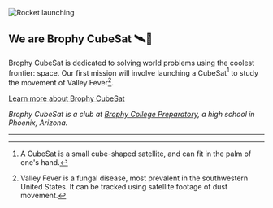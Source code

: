 ![Rocket launching](https://images.unsplash.com/photo-1614728263952-84ea256f9679?ixlib=rb-4.0.3&ixid=M3wxMjA3fDB8MHxwaG90by1wYWdlfHx8fGVufDB8fHx8fA%3D%3D&auto=format&fit=crop&w=800&h=300&q=80)

## We are Brophy CubeSat 🛰️🚀

Brophy CubeSat is dedicated to solving world problems using the coolest frontier: space. Our first mission will involve launching a CubeSat[^1] to study the movement of Valley Fever[^2].

[Learn more about Brophy CubeSat](https://sites.google.com/brophybroncos.org/brophycubesat/home?authuser=1)

*Brophy CubeSat is a club at [Brophy College Preparatory](https://brophyprep.org), a high school in Phoenix, Arizona.*

---

[^1]: A CubeSat is a small cube-shaped satellite, and can fit in the palm of one's hand.
[^2]: Valley Fever is a fungal disease, most prevalent in the southwestern United States. It can be tracked using satellite footage of dust movement.

<!--

**Here are some ideas to get you started:**

🙋‍♀️ A short introduction - what is your organization all about?
🌈 Contribution guidelines - how can the community get involved?
👩‍💻 Useful resources - where can the community find your docs? Is there anything else the community should know?
🍿 Fun facts - what does your team eat for breakfast?
🧙 Remember, you can do mighty things with the power of [Markdown](https://docs.github.com/github/writing-on-github/getting-started-with-writing-and-formatting-on-github/basic-writing-and-formatting-syntax)
-->
